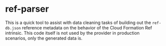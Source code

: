 # ref-parser

This is a quick tool to assist with data cleaning tasks of building out the `ref-db.json` reference metadata on the
behavior of the Cloud Formation Ref intrinsic. This code itself is not used by the provider in production scenarios,
only the generated data is.
